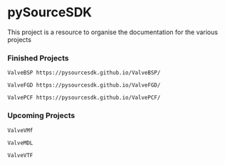 # pySourceSDK

This project is a resource to organise the documentation for the various projects

### Finished Projects

    ValveBSP https://pysourcesdk.github.io/ValveBSP/

    ValveFGD https://pysourcesdk.github.io/ValveFGD/

    ValvePCF https://pysourcesdk.github.io/ValvePCF/

### Upcoming Projects

    ValveVMf

    ValveMDL

    ValveVTF
